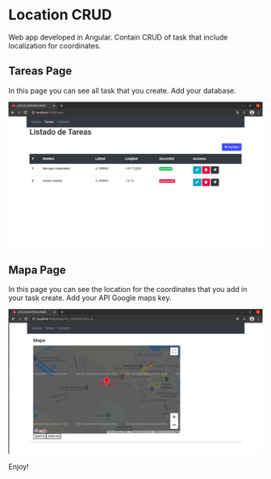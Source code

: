 # Location CRUD

Web app developed in Angular. Contain CRUD of task that include localization for coordinates. 

## Tareas Page

In this page you can see all task that you create. Add your database.

![alt text](tareas.png)

## Mapa Page

In this page you can see the location for the coordinates that you add in your task create. Add your API Google maps key.

![alt text](mapa.png)

Enjoy!

